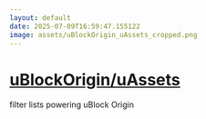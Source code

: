 ```yaml
---
layout: default
date: 2025-07-09T16:59:47.155122
image: assets/uBlockOrigin_uAssets_cropped.png
---
```


# [uBlockOrigin/uAssets](https://github.com/uBlockOrigin/uAssets)

filter lists powering uBlock Origin
